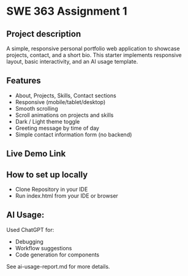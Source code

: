 # SWE 363 Assignment 1

## Project description
A simple, responsive personal portfolio web application to showcase projects, contact, and a short bio. This starter implements responsive layout, basic interactivity, and an AI usage template.


## Features
- About, Projects, Skills, Contact sections
- Responsive (mobile/tablet/desktop)
- Smooth scrolling
- Scroll animations on projects and skills
- Dark / Light theme toggle
- Greeting message by time of day
- Simple contact information form (no backend)

## Live Demo Link


## How to set up locally
- Clone Repository in your IDE
- Run index.html from your IDE or browser

## AI Usage:
Used ChatGPT for:
  - Debugging
  - Workflow suggestions
  - Code generation for components

See ai-usage-report.md for more details.
